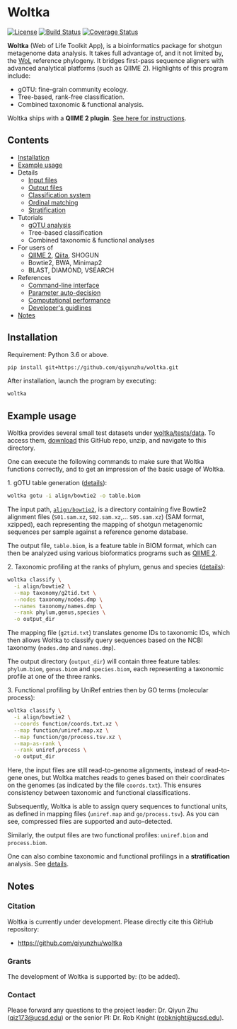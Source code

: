 # Woltka

[![License](https://img.shields.io/badge/License-BSD%203--Clause-blue.svg)](https://opensource.org/licenses/BSD-3-Clause)
[![Build Status](https://travis-ci.org/qiyunzhu/woltka.svg?branch=master)](https://travis-ci.org/qiyunzhu/woltka)
[![Coverage Status](https://coveralls.io/repos/github/qiyunzhu/woltka/badge.svg?branch=master)](https://coveralls.io/github/qiyunzhu/woltka?branch=master)

**Woltka** (Web of Life Toolkit App), is a bioinformatics package for shotgun metagenome data analysis. It takes full advantage of, and it not limited by, the [WoL](https://biocore.github.io/wol/) reference phylogeny. It bridges first-pass sequence aligners with advanced analytical platforms (such as QIIME 2). Highlights of this program include:

- gOTU: fine-grain community ecology.
- Tree-based, rank-free classification.
- Combined taxonomic & functional analysis.

Woltka ships with a **QIIME 2 plugin**. [See here for instructions](woltka/q2).

## Contents

- [Installation](#installation)
- [Example usage](#example-usage)
- Details
  - [Input files](doc/input.md)
  - [Output files](doc/output.md)
  - [Classification system](doc/classify.md)
  - [Ordinal matching](doc/ordinal.md)
  - [Stratification](doc/stratify.md)
- Tutorials
  - [gOTU analysis](doc/gotu.md)
  - Tree-based classification
  - Combined taxonomic & functional analyses
- For users of
  - [QIIME 2](woltka/q2), [Qiita](doc/app.md#qiita), SHOGUN
  - Bowtie2, BWA, Minimap2
  - BLAST, DIAMOND, VSEARCH
- References
  - [Command-line interface](doc/cli.md)
  - [Parameter auto-decision](doc/auto.md)
  - [Computational performance](doc/perform.md)
  - [Developer's guidlines](doc/dev.md)
- [Notes](#notes)

## Installation

Requirement: Python 3.6 or above.

```bash
pip install git+https://github.com/qiyunzhu/woltka.git
```

After installation, launch the program by executing:

```bash
woltka
```

## Example usage

Woltka provides several small test datasets under [woltka/tests/data](woltka/tests/data). To access them, [download](https://github.com/qiyunzhu/woltka/archive/master.zip) this GitHub repo, unzip, and navigate to this directory.

One can execute the following commands to make sure that Woltka functions correctly, and to get an impression of the basic usage of Woltka.

1\. gOTU table generation ([details](doc/gotu)):

```bash
woltka gotu -i align/bowtie2 -o table.biom
```

The input path, [`align/bowtie2`](woltka/tests/data/align/bowtie2), is a directory containing five Bowtie2 alignment files (`S01.sam.xz`, `S02.sam.xz`,... `S05.sam.xz`) (SAM format, xzipped), each representing the mapping of shotgun metagenomic sequences per sample against a reference genome database.

The output file, `table.biom`, is a feature table in BIOM format, which can then be analyzed using various bioformatics programs such as [QIIME 2](https://qiime2.org/).

2\. Taxonomic profiling at the ranks of phylum, genus and species ([details](doc/classify)):

```bash
woltka classify \
  -i align/bowtie2 \
  --map taxonomy/g2tid.txt \
  --nodes taxonomy/nodes.dmp \
  --names taxonomy/names.dmp \
  --rank phylum,genus,species \
  -o output_dir
```

The mapping file (`g2tid.txt`) translates genome IDs to taxonomic IDs, which then allows Woltka to classify query sequences based on the NCBI taxonomy (`nodes.dmp` and `names.dmp`).

The output directory (`output_dir`) will contain three feature tables: `phylum.biom`, `genus.biom` and `species.biom`, each representing a taxonomic profile at one of the three ranks.

3\. Functional profiling by UniRef entries then by GO terms (molecular process):

```bash
woltka classify \
  -i align/bowtie2 \
  --coords function/coords.txt.xz \
  --map function/uniref.map.xz \
  --map function/go/process.tsv.xz \
  --map-as-rank \
  --rank uniref,process \
  -o output_dir
```

Here, the input files are still read-to-genome alignments, instead of read-to-gene ones, but Woltka matches reads to genes based on their coordinates on the genomes (as indicated by the file `coords.txt`). This ensures consistency between taxonomic and functional classifications.

Subsequently, Woltka is able to assign query sequences to functional units, as defined in mapping files (`uniref.map` and `go/process.tsv`). As you can see, compressed files are supported and auto-detected.

Similarly, the output files are two functional profiles: `uniref.biom` and `process.biom`.

One can also combine taxonomic and functional profilings in a **stratification** analysis. See [details](doc/stratify.md).

## Notes

### Citation

Woltka is currently under development. Please directly cite this GitHub repository:

- https://github.com/qiyunzhu/woltka

### Grants

The development of Woltka is supported by: (to be added).

### Contact

Please forward any questions to the project leader: Dr. Qiyun Zhu (qiz173@ucsd.edu) or the senior PI: Dr. Rob Knight (robknight@ucsd.edu).

